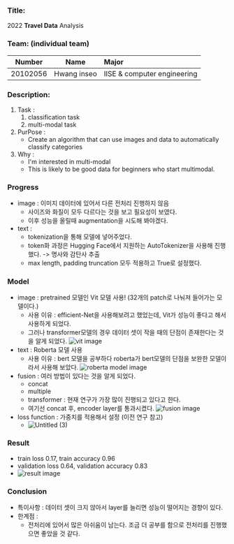 ### Title:
2022 **Travel Data** Analysis

### Team: (**individual team**)
| Number        | Name          | Major        |
| ------------- |:-------------:|:-------------|
| 20102056      | Hwang inseo   | IISE & computer engineering         |

### Description:
1. Task :
    1. classification task
    1. multi-modal task
2. PurPose :
    - Create an algorithm that can use images and data to automatically classify categories
4. Why :
    - I'm interested in multi-modal
    - This is likely to be good data for beginners who start multimodal.
    
### Progress
- image : 이미지 데이터에 있어서 다른 전처리 진행하지 않음
    - 사이즈와 화질이 모두 다르다는 것을 보고 필요성이 보였다.
    - 이후 성능을 올릴때 augmentation을 시도해 봐야겠다.
- text : 
    - tokenization을 통해 모델에 넣어주었다.
    - token화 과정은 Hugging Face에서 지원하는 AutoTokenizer을 사용해 진행했다. -> 명사와 감탄사 추출
    - max length, padding truncation 모두 적용하고 True로 설정했다.
        
### Model
- image : pretrained 모델인 Vit 모델 사용! (32개의 patch로 나눠져 들어가는 모델이다.)
    - 사용 이유 : efficient-Net을 사용해보려고 했었는데, Vit가 성능이 좋다고 해서 사용하게 되었다.
    - 그러나 transformer모델의 경우 데이터 셋이 작을 때의 단점이 존재한다는 것을 알게 되었다.
    ![vit image](https://user-images.githubusercontent.com/90232567/206888275-9e14532e-d5cd-41a3-8538-cddef9ec57e4.png)
- text : Roberta 모델 사용
    - 사용 이유 : bert 모델을 공부하다 roberta가 bert모델의 단점을 보완한 모델이라서 사용해 보았다.
    ![roberta model image](https://user-images.githubusercontent.com/90232567/206888343-decfa103-44e9-474d-8d1c-d05f7a164579.png)
- fusion : 여러 방법이 있다는 것을 알게 되었다.
    - concat
    - multiple
    - transformer : 현재 연구가 가장 많이 진행되고 있다고 한다.
    - 여기선 concat 후, encoder layer를 통과시켰다.
        ![fusion image](https://user-images.githubusercontent.com/90232567/206889616-89548a49-27e1-4f73-95b2-91288e8ef7aa.png)
- loss function : 가중치를 적용해서 설정 (이전 연구 참고)
    - ![Untitled (3)](https://user-images.githubusercontent.com/90232567/206888448-0ce1866f-d548-48bc-ac9b-213697d66eb5.png)
    
### Result
- train loss 0.17, train accuracy 0.96
- validation loss 0.64, validation accuracy 0.83
- ![result image](https://user-images.githubusercontent.com/90232567/206891633-cede7a79-47fc-4a4e-bb30-b21b7a48f44e.png)


### Conclusion
- 특이사항 : 데이터 셋이 크지 않아서 layer를 늘리면 성능이 떨어지는 경향이 있다.
- 한계점 :
    - 전처리에 있어서 많은 아쉬움이 남는다. 조금 더 공부를 함으로 전처리를 진행했으면 좋았을 것 같다.



